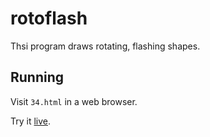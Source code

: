 rotoflash
=========

Thsi program draws rotating, flashing shapes.

Running
-------

Visit `34.html` in a web browser.

Try it [live][1].

[1]: https://rawgit.com/mastensg/52/master/34/34.html
